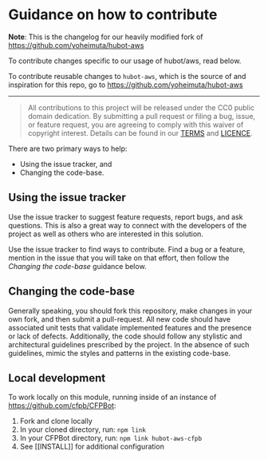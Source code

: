# Guidance on how to contribute

**Note**: This is the changelog for our heavily modified fork of https://github.com/yoheimuta/hubot-aws

To contribute changes specific to our usage of hubot/aws, read below.

To contribute reusable changes to `hubot-aws`, which is the source of and inspiration for this repo, go to https://github.com/yoheimuta/hubot-aws

---

> All contributions to this project will be released under the CC0 public domain
> dedication. By submitting a pull request or filing a bug, issue, or
> feature request, you are agreeing to comply with this waiver of copyright interest.
> Details can be found in our [TERMS](TERMS.md) and [LICENCE](LICENSE).


There are two primary ways to help:
 - Using the issue tracker, and
 - Changing the code-base.


## Using the issue tracker

Use the issue tracker to suggest feature requests, report bugs, and ask questions.
This is also a great way to connect with the developers of the project as well
as others who are interested in this solution.

Use the issue tracker to find ways to contribute. Find a bug or a feature, mention in
the issue that you will take on that effort, then follow the _Changing the code-base_
guidance below.


## Changing the code-base

Generally speaking, you should fork this repository, make changes in your
own fork, and then submit a pull-request. All new code should have associated unit
tests that validate implemented features and the presence or lack of defects.
Additionally, the code should follow any stylistic and architectural guidelines
prescribed by the project. In the absence of such guidelines, mimic the styles
and patterns in the existing code-base.

## Local development

To work locally on this module, running inside of an instance of https://github.com/cfpb/CFPBot:

1. Fork and clone locally
1. In your cloned directory, run: `npm link`
1. In your CFPBot directory, run: `npm link hubot-aws-cfpb`
1. See [[INSTALL]] for additional configuration